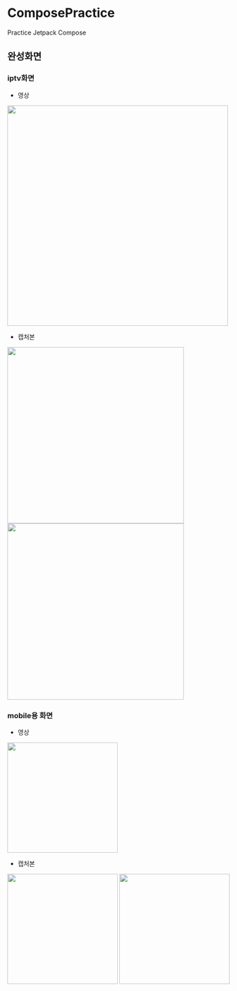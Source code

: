 # ComposePractice
Practice Jetpack Compose

## 완성화면 

### iptv화면

- 영상
<img width="500" src="https://user-images.githubusercontent.com/52556870/220002170-27a85d07-b949-4e4b-bc6c-aa52ff4a198a.mp4">


- 캡처본 

<p float="left">
<img width="400" src="https://user-images.githubusercontent.com/52556870/220002151-a9ee3cec-0451-45c0-9bb1-f2b37cdee61e.png">
<img width="400" src="https://user-images.githubusercontent.com/52556870/220002163-a12bc01b-6c39-4f51-a117-c51e6d952f4a.png">
</p>


### mobile용 화면

- 영상

<img src = "https://user-images.githubusercontent.com/52556870/220245709-02a6a8c6-875f-45ac-9ecf-0e3538ea8bdb.mp4" width="250">


- 캡처본

<p float="left">
<img src = "https://user-images.githubusercontent.com/52556870/220245199-0a3a94cd-5214-4422-8cf0-9da30e2819c3.png" width="250">
<img src = "https://user-images.githubusercontent.com/52556870/220245211-f3c110c0-1301-4bc2-9560-d186b98b79ea.png" width="250">
</p>
